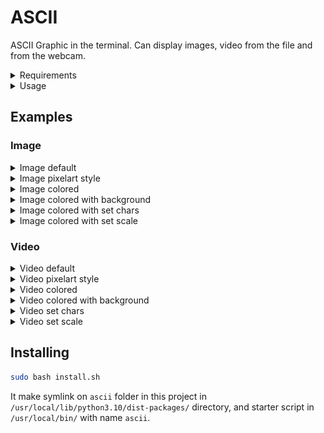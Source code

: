 # ASCII
ASCII Graphic in the terminal.
Can display images, video from the file and from the webcam.

<details>
  <summary>Requirements</summary>

    OpenCV
    numba
</details>

<details>
  <summary>Usage</summary>

 ```
usage: main.py [-h] [-s SCALE] [-ch CHARS] [-c | -b | -p] path

positional arguments:
path                        Path to file, 0 for webcam video

options:
-h, --help                  Show this help message and exit
-s SCALE, --scale SCALE     Scale, default 70
-ch CHARS, --chars CHARS    Chars
-c, --colored               Colored, default false
-b, --bg                    Black background with colored image, default false
-p, --pixelart              Pixelart style, default false
 ```
</details>


## Examples
### Image

<details>
  <summary>Image default</summary>

![image_default.png](screenshots/image_default.png)
</details>
<details>
  <summary>Image pixelart style</summary>

![image_pixel.png](screenshots/image_pixel.png)
</details>
<details>
  <summary>Image colored</summary>

![image_color.png](screenshots/image_color.png)
</details>
<details>
  <summary>Image colored with background</summary>

![image_bg.png](screenshots/image_bg.png)
</details>
<details>
  <summary>Image colored with set chars</summary>

![imaje_set_chars.png](screenshots/imaje_set_chars.png)
</details>
<details>
  <summary>Image colored with set scale</summary>

![image_set_scale.png](screenshots/image_set_scale.png)
</details>

### Video
<details>
  <summary>Video default</summary>

![video_default.gif](screenshots/video_default.gif)
</details>
<details>
  <summary>Video pixelart style</summary>

![video_pixel.gif](screenshots/video_pixel.gif)
</details>
<details>
  <summary>Video colored</summary>

![video_colored.gif](screenshots/video_color.gif)
</details>
<details>
  <summary>Video colored with background</summary>

![video_bg.gif](screenshots/video_bg.gif)
</details>
<details>
  <summary>Video set chars</summary>

![video_chars.gif](screenshots/video_chars.gif)
</details>
<details>
  <summary>Video set scale</summary>

![video_colored_set_scale.gif](screenshots/video_colored_set_scale.gif)
</details>

## Installing
```bash
sudo bash install.sh
```
It make symlink on `ascii` folder in this project in `/usr/local/lib/python3.10/dist-packages/` directory,
and starter script in `/usr/local/bin/` with name `ascii`.